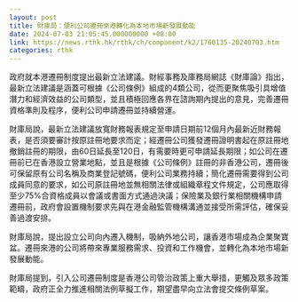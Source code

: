 ```yaml
---
layout: post
title: 財庫局：便利公司遷冊來港轉化為本地市場新發展動能
date: 2024-07-03 21:05:45.000000000 +08:00
link: https://news.rthk.hk/rthk/ch/component/k2/1760135-20240703.htm
categories: rthk
---
```


政府就本港遷冊制度提出最新立法建議。財經事務及庫務局網誌《財庫論》指出，最新立法建議是涵蓋可根據《公司條例》組成的4類公司，從而更聚焦吸引具增值潛力和經濟效益的公司類型，並且積極回應各界在諮詢期內提出的意見，完善遷冊資格準則及程序，便利公司申請遷冊並持續營運。

財庫局說，最新立法建議放寬財務報表規定至申請日期前12個月內最新近財務報表，是否須要審計按原註冊地要求而定；經遷冊公司獲發遷冊證明書起在原註冊地撤銷註冊的期限，由60日延長至120日，有需要時更可申請延長期限；如公司在遷冊前已在香港設立營業地點，並且是根據《公司條例》註冊的非香港公司，遷冊後可保留原有公司名稱及商業登記號碼，便利公司業務持續；簡化遷冊需要得到公司成員同意的要求，如公司原註冊地並無相關法律或組織章程文件規定，公司應取得至少75%合資格成員以會議或書面方式通過決議；保險業及銀行業相關機構申請遷冊前，政府會設置機制要求先與在港金融監管機構溝通並接受所需評估，確保妥善過渡安排。

財庫局說，提出設立公司向內遷入機制，吸納外地公司，讓香港市場成為企業聚寶盆。遷冊來港的公司將帶來專業服務需求、投資和工作機會，並轉化為本地市場新發展動能。

財庫局提到，引入公司遷冊制度是香港公司管治政策上重大舉措，更觸及眾多政策範疇，政府正全力推進相關法例草擬工作，期望盡早向立法會提交條例草案。
